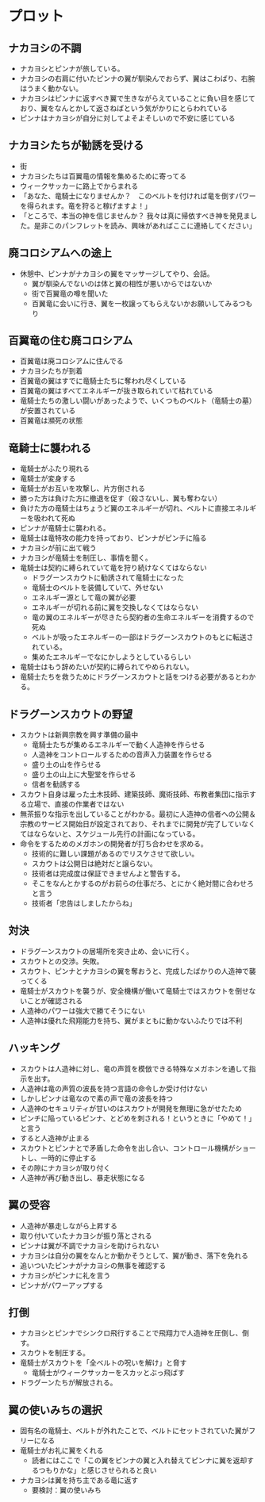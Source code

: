 # プロット

## ナカヨシの不調
* ナカヨシとピンナが旅している。
* ナカヨシの右肩に付いたピンナの翼が馴染んでおらず、翼はこわばり、右腕はうまく動かない。
* ナカヨシはピンナに返すべき翼で生きながらえていることに負い目を感じており、翼をなんとかして返さねばという気がかりにとらわれている
* ピンナはナカヨシが自分に対してよそよそしいので不安に感じている

## ナカヨシたちが勧誘を受ける
* 街
* ナカヨシたちは百翼竜の情報を集めるために寄ってる
* ウィークサッカーに路上でからまれる
* 「あなた、竜騎士になりませんか？　このベルトを付ければ竜を倒すパワーを得られます。竜を狩ると稼げますよ！」
* 「ところで、本当の神を信じませんか？ 我々は真に帰依すべき神を発見ました。是非このパンフレットを読み、興味があればここに連絡してください」

## 廃コロシアムへの途上
* 休憩中、ピンナがナカヨシの翼をマッサージしてやり、会話。
  * 翼が馴染んでないのは体と翼の相性が悪いからではないか
  * 街で百翼竜の噂を聞いた
  * 百翼竜に会いに行き、翼を一枚譲ってもらえないかお願いしてみるつもり

## 百翼竜の住む廃コロシアム
* 百翼竜は廃コロシアムに住んでる
* ナカヨシたちが到着
* 百翼竜の翼はすでに竜騎士たちに奪われ尽くしている
* 百翼竜の翼はすべてエネルギーが抜き取られていて枯れている
* 竜騎士たちの激しい闘いがあったようで、いくつものベルト（竜騎士の墓）が安置されている
* 百翼竜は瀕死の状態

## 竜騎士に襲われる
* 竜騎士がふたり現れる
* 竜騎士が変身する
* 竜騎士がお互いを攻撃し、片方倒される
* 勝った方は負けた方に撤退を促す（殺さないし、翼も奪わない）
* 負けた方の竜騎士はちょうど翼のエネルギーが切れ、ベルトに直接エネルギーを吸われて死ぬ
* ピンナが竜騎士に襲われる。
* 竜騎士は竜特攻の能力を持っており、ピンナがピンチに陥る
* ナカヨシが前に出て戦う
* ナカヨシが竜騎士を制圧し、事情を聞く。
* 竜騎士は契約に縛られていて竜を狩り続けなくてはならない
  * ドラグーンスカウトに勧誘されて竜騎士になった
  * 竜騎士のベルトを装備していて、外せない
  * エネルギー源として竜の翼が必要
  * エネルギーが切れる前に翼を交換しなくてはならない
  * 竜の翼のエネルギーが尽きたら契約者の生命エネルギーを消費するので死ぬ
  * ベルトが吸ったエネルギーの一部はドラグーンスカウトのもとに転送されている。
  * 集めたエネルギーでなにかしようとしているらしい
* 竜騎士はもう辞めたいが契約に縛られてやめられない。
* 竜騎士たちを救うためにドラグーンスカウトと話をつける必要があるとわかる。

## ドラグーンスカウトの野望
* スカウトは新興宗教を興す準備の最中
  * 竜騎士たちが集めるエネルギーで動く人造神を作らせる
  * 人造神をコントロールするための音声入力装置を作らせる
  * 盛り土の山を作らせる
  * 盛り土の山上に大聖堂を作らせる
  * 信者を勧誘する
* スカウト自身は雇った土木技師、建築技師、魔術技師、布教者集団に指示する立場で、直接の作業者ではない
* 無茶振りな指示を出していることがわかる。最初に人造神の信者への公開＆宗教のサービス開始日が設定されており、それまでに開発が完了していなくてはならないと、スケジュール先行の計画になっている。
* 命令をするためのメガホンの開発者が打ち合わせを求める。
  * 技術的に難しい課題があるのでリスケさせて欲しい。
  * スカウトは公開日は絶対だと譲らない。
  * 技術者は完成度は保証できませんよと警告する。
  * そこをなんとかするのがお前らの仕事だろ、とにかく絶対間に合わせろと言う
  * 技術者「忠告はしましたからね」

## 対決
* ドラグーンスカウトの居場所を突き止め、会いに行く。
* スカウトとの交渉。失敗。
* スカウト、ピンナとナカヨシの翼を奪おうと、完成したばかりの人造神で襲ってくる
* 竜騎士がスカウトを襲うが、安全機構が働いて竜騎士ではスカウトを倒せないことが確認される
* 人造神のパワーは強大で勝てそうにない
* 人造神は優れた飛翔能力を持ち、翼がまともに動かないふたりでは不利

## ハッキング
* スカウトは人造神に対し、竜の声質を模倣できる特殊なメガホンを通して指示を出す。
* 人造神は竜の声質の波長を持つ言語の命令しか受け付けない
* しかしピンナは竜なので素の声で竜の波長を持つ
* 人造神のセキュリティが甘いのはスカウトが開発を無理に急がせたため
* ピンチに陥っているピンナ、とどめを刺される！というときに「やめて！」と言う
* すると人造神が止まる
* スカウトとピンナとで矛盾した命令を出し合い、コントロール機構がショートし、一時的に停止する
* その隙にナカヨシが取り付く
* 人造神が再び動き出し、暴走状態になる

## 翼の受容
* 人造神が暴走しながら上昇する
* 取り付いていたナカヨシが振り落とされる
* ピンナは翼が不調でナカヨシを助けられない
* ナカヨシは自分の翼をなんとか動かそうとして、翼が動き、落下を免れる
* 追いついたピンナがナカヨシの無事を確認する
* ナカヨシがピンナに礼を言う
* ピンナがパワーアップする

## 打倒
* ナカヨシとピンナでシンクロ飛行することで飛翔力で人造神を圧倒し、倒す。
* スカウトを制圧する。
* 竜騎士がスカウトを「全ベルトの呪いを解け」と脅す
  * 竜騎士がウィークサッカーをスカッとぶっ飛ばす
* ドラグーンたちが解放される。

## 翼の使いみちの選択
* 固有名の竜騎士、ベルトが外れたことで、ベルトにセットされていた翼がフリーになる
* 竜騎士がお礼に翼をくれる
  * 読者にはここで「この翼をピンナの翼と入れ替えてピンナに翼を返却するつもりかな」と感じさせられると良い
* ナカヨシは翼を持ち主である竜に返す
  * 要検討：翼の使いみち
